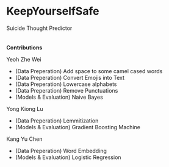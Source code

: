 # KeepYourselfSafe
Suicide Thought Predictor
<br/>
<br/>
<br/>
**Contributions**

Yeoh Zhe Wei
- (Data Preperation) Add space to some camel cased words
- (Data Preperation) Convert Emojis into Text
- (Data Preperation) Lowercase alphabets
- (Data Preperation) Remove Punctuations
- (Models & Evaluation) Naive Bayes

Yong Kiong Lu
- (Data Preperation) Lemmitization
- (Models & Evaluation) Gradient Boosting Machine

Kang Yu Chen
- (Data Preperation) Word Embedding
- (Models & Evaluation) Logistic Regression

